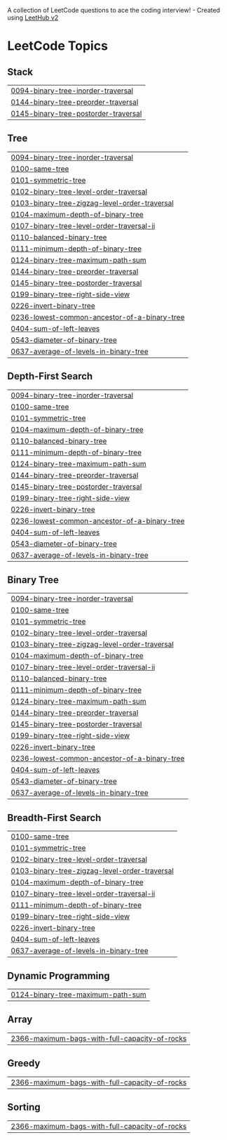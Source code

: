 A collection of LeetCode questions to ace the coding interview! - Created using [LeetHub v2](https://github.com/arunbhardwaj/LeetHub-2.0)
<!---LeetCode Topics Start-->
# LeetCode Topics
## Stack
|  |
| ------- |
| [0094-binary-tree-inorder-traversal](https://github.com/Rupak-18/DSA-BinaryTrees/tree/master/0094-binary-tree-inorder-traversal) |
| [0144-binary-tree-preorder-traversal](https://github.com/Rupak-18/DSA-BinaryTrees/tree/master/0144-binary-tree-preorder-traversal) |
| [0145-binary-tree-postorder-traversal](https://github.com/Rupak-18/DSA-BinaryTrees/tree/master/0145-binary-tree-postorder-traversal) |
## Tree
|  |
| ------- |
| [0094-binary-tree-inorder-traversal](https://github.com/Rupak-18/DSA-BinaryTrees/tree/master/0094-binary-tree-inorder-traversal) |
| [0100-same-tree](https://github.com/Rupak-18/DSA-BinaryTrees/tree/master/0100-same-tree) |
| [0101-symmetric-tree](https://github.com/Rupak-18/DSA-BinaryTrees/tree/master/0101-symmetric-tree) |
| [0102-binary-tree-level-order-traversal](https://github.com/Rupak-18/DSA-BinaryTrees/tree/master/0102-binary-tree-level-order-traversal) |
| [0103-binary-tree-zigzag-level-order-traversal](https://github.com/Rupak-18/DSA-BinaryTrees/tree/master/0103-binary-tree-zigzag-level-order-traversal) |
| [0104-maximum-depth-of-binary-tree](https://github.com/Rupak-18/DSA-BinaryTrees/tree/master/0104-maximum-depth-of-binary-tree) |
| [0107-binary-tree-level-order-traversal-ii](https://github.com/Rupak-18/DSA-BinaryTrees/tree/master/0107-binary-tree-level-order-traversal-ii) |
| [0110-balanced-binary-tree](https://github.com/Rupak-18/DSA-BinaryTrees/tree/master/0110-balanced-binary-tree) |
| [0111-minimum-depth-of-binary-tree](https://github.com/Rupak-18/DSA-BinaryTrees/tree/master/0111-minimum-depth-of-binary-tree) |
| [0124-binary-tree-maximum-path-sum](https://github.com/Rupak-18/DSA-BinaryTrees/tree/master/0124-binary-tree-maximum-path-sum) |
| [0144-binary-tree-preorder-traversal](https://github.com/Rupak-18/DSA-BinaryTrees/tree/master/0144-binary-tree-preorder-traversal) |
| [0145-binary-tree-postorder-traversal](https://github.com/Rupak-18/DSA-BinaryTrees/tree/master/0145-binary-tree-postorder-traversal) |
| [0199-binary-tree-right-side-view](https://github.com/Rupak-18/DSA-BinaryTrees/tree/master/0199-binary-tree-right-side-view) |
| [0226-invert-binary-tree](https://github.com/Rupak-18/DSA-BinaryTrees/tree/master/0226-invert-binary-tree) |
| [0236-lowest-common-ancestor-of-a-binary-tree](https://github.com/Rupak-18/DSA-BinaryTrees/tree/master/0236-lowest-common-ancestor-of-a-binary-tree) |
| [0404-sum-of-left-leaves](https://github.com/Rupak-18/DSA-BinaryTrees/tree/master/0404-sum-of-left-leaves) |
| [0543-diameter-of-binary-tree](https://github.com/Rupak-18/DSA-BinaryTrees/tree/master/0543-diameter-of-binary-tree) |
| [0637-average-of-levels-in-binary-tree](https://github.com/Rupak-18/DSA-BinaryTrees/tree/master/0637-average-of-levels-in-binary-tree) |
## Depth-First Search
|  |
| ------- |
| [0094-binary-tree-inorder-traversal](https://github.com/Rupak-18/DSA-BinaryTrees/tree/master/0094-binary-tree-inorder-traversal) |
| [0100-same-tree](https://github.com/Rupak-18/DSA-BinaryTrees/tree/master/0100-same-tree) |
| [0101-symmetric-tree](https://github.com/Rupak-18/DSA-BinaryTrees/tree/master/0101-symmetric-tree) |
| [0104-maximum-depth-of-binary-tree](https://github.com/Rupak-18/DSA-BinaryTrees/tree/master/0104-maximum-depth-of-binary-tree) |
| [0110-balanced-binary-tree](https://github.com/Rupak-18/DSA-BinaryTrees/tree/master/0110-balanced-binary-tree) |
| [0111-minimum-depth-of-binary-tree](https://github.com/Rupak-18/DSA-BinaryTrees/tree/master/0111-minimum-depth-of-binary-tree) |
| [0124-binary-tree-maximum-path-sum](https://github.com/Rupak-18/DSA-BinaryTrees/tree/master/0124-binary-tree-maximum-path-sum) |
| [0144-binary-tree-preorder-traversal](https://github.com/Rupak-18/DSA-BinaryTrees/tree/master/0144-binary-tree-preorder-traversal) |
| [0145-binary-tree-postorder-traversal](https://github.com/Rupak-18/DSA-BinaryTrees/tree/master/0145-binary-tree-postorder-traversal) |
| [0199-binary-tree-right-side-view](https://github.com/Rupak-18/DSA-BinaryTrees/tree/master/0199-binary-tree-right-side-view) |
| [0226-invert-binary-tree](https://github.com/Rupak-18/DSA-BinaryTrees/tree/master/0226-invert-binary-tree) |
| [0236-lowest-common-ancestor-of-a-binary-tree](https://github.com/Rupak-18/DSA-BinaryTrees/tree/master/0236-lowest-common-ancestor-of-a-binary-tree) |
| [0404-sum-of-left-leaves](https://github.com/Rupak-18/DSA-BinaryTrees/tree/master/0404-sum-of-left-leaves) |
| [0543-diameter-of-binary-tree](https://github.com/Rupak-18/DSA-BinaryTrees/tree/master/0543-diameter-of-binary-tree) |
| [0637-average-of-levels-in-binary-tree](https://github.com/Rupak-18/DSA-BinaryTrees/tree/master/0637-average-of-levels-in-binary-tree) |
## Binary Tree
|  |
| ------- |
| [0094-binary-tree-inorder-traversal](https://github.com/Rupak-18/DSA-BinaryTrees/tree/master/0094-binary-tree-inorder-traversal) |
| [0100-same-tree](https://github.com/Rupak-18/DSA-BinaryTrees/tree/master/0100-same-tree) |
| [0101-symmetric-tree](https://github.com/Rupak-18/DSA-BinaryTrees/tree/master/0101-symmetric-tree) |
| [0102-binary-tree-level-order-traversal](https://github.com/Rupak-18/DSA-BinaryTrees/tree/master/0102-binary-tree-level-order-traversal) |
| [0103-binary-tree-zigzag-level-order-traversal](https://github.com/Rupak-18/DSA-BinaryTrees/tree/master/0103-binary-tree-zigzag-level-order-traversal) |
| [0104-maximum-depth-of-binary-tree](https://github.com/Rupak-18/DSA-BinaryTrees/tree/master/0104-maximum-depth-of-binary-tree) |
| [0107-binary-tree-level-order-traversal-ii](https://github.com/Rupak-18/DSA-BinaryTrees/tree/master/0107-binary-tree-level-order-traversal-ii) |
| [0110-balanced-binary-tree](https://github.com/Rupak-18/DSA-BinaryTrees/tree/master/0110-balanced-binary-tree) |
| [0111-minimum-depth-of-binary-tree](https://github.com/Rupak-18/DSA-BinaryTrees/tree/master/0111-minimum-depth-of-binary-tree) |
| [0124-binary-tree-maximum-path-sum](https://github.com/Rupak-18/DSA-BinaryTrees/tree/master/0124-binary-tree-maximum-path-sum) |
| [0144-binary-tree-preorder-traversal](https://github.com/Rupak-18/DSA-BinaryTrees/tree/master/0144-binary-tree-preorder-traversal) |
| [0145-binary-tree-postorder-traversal](https://github.com/Rupak-18/DSA-BinaryTrees/tree/master/0145-binary-tree-postorder-traversal) |
| [0199-binary-tree-right-side-view](https://github.com/Rupak-18/DSA-BinaryTrees/tree/master/0199-binary-tree-right-side-view) |
| [0226-invert-binary-tree](https://github.com/Rupak-18/DSA-BinaryTrees/tree/master/0226-invert-binary-tree) |
| [0236-lowest-common-ancestor-of-a-binary-tree](https://github.com/Rupak-18/DSA-BinaryTrees/tree/master/0236-lowest-common-ancestor-of-a-binary-tree) |
| [0404-sum-of-left-leaves](https://github.com/Rupak-18/DSA-BinaryTrees/tree/master/0404-sum-of-left-leaves) |
| [0543-diameter-of-binary-tree](https://github.com/Rupak-18/DSA-BinaryTrees/tree/master/0543-diameter-of-binary-tree) |
| [0637-average-of-levels-in-binary-tree](https://github.com/Rupak-18/DSA-BinaryTrees/tree/master/0637-average-of-levels-in-binary-tree) |
## Breadth-First Search
|  |
| ------- |
| [0100-same-tree](https://github.com/Rupak-18/DSA-BinaryTrees/tree/master/0100-same-tree) |
| [0101-symmetric-tree](https://github.com/Rupak-18/DSA-BinaryTrees/tree/master/0101-symmetric-tree) |
| [0102-binary-tree-level-order-traversal](https://github.com/Rupak-18/DSA-BinaryTrees/tree/master/0102-binary-tree-level-order-traversal) |
| [0103-binary-tree-zigzag-level-order-traversal](https://github.com/Rupak-18/DSA-BinaryTrees/tree/master/0103-binary-tree-zigzag-level-order-traversal) |
| [0104-maximum-depth-of-binary-tree](https://github.com/Rupak-18/DSA-BinaryTrees/tree/master/0104-maximum-depth-of-binary-tree) |
| [0107-binary-tree-level-order-traversal-ii](https://github.com/Rupak-18/DSA-BinaryTrees/tree/master/0107-binary-tree-level-order-traversal-ii) |
| [0111-minimum-depth-of-binary-tree](https://github.com/Rupak-18/DSA-BinaryTrees/tree/master/0111-minimum-depth-of-binary-tree) |
| [0199-binary-tree-right-side-view](https://github.com/Rupak-18/DSA-BinaryTrees/tree/master/0199-binary-tree-right-side-view) |
| [0226-invert-binary-tree](https://github.com/Rupak-18/DSA-BinaryTrees/tree/master/0226-invert-binary-tree) |
| [0404-sum-of-left-leaves](https://github.com/Rupak-18/DSA-BinaryTrees/tree/master/0404-sum-of-left-leaves) |
| [0637-average-of-levels-in-binary-tree](https://github.com/Rupak-18/DSA-BinaryTrees/tree/master/0637-average-of-levels-in-binary-tree) |
## Dynamic Programming
|  |
| ------- |
| [0124-binary-tree-maximum-path-sum](https://github.com/Rupak-18/DSA-BinaryTrees/tree/master/0124-binary-tree-maximum-path-sum) |
## Array
|  |
| ------- |
| [2366-maximum-bags-with-full-capacity-of-rocks](https://github.com/Rupak-18/DSA-BinaryTrees/tree/master/2366-maximum-bags-with-full-capacity-of-rocks) |
## Greedy
|  |
| ------- |
| [2366-maximum-bags-with-full-capacity-of-rocks](https://github.com/Rupak-18/DSA-BinaryTrees/tree/master/2366-maximum-bags-with-full-capacity-of-rocks) |
## Sorting
|  |
| ------- |
| [2366-maximum-bags-with-full-capacity-of-rocks](https://github.com/Rupak-18/DSA-BinaryTrees/tree/master/2366-maximum-bags-with-full-capacity-of-rocks) |
<!---LeetCode Topics End-->